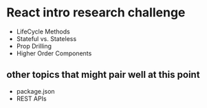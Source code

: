# React intro research challenge

- LifeCycle Methods
- Stateful vs. Stateless
- Prop Drilling
- Higher Order Components


## other topics that might pair well at this point

- package.json
- REST APIs
